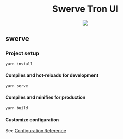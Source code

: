 <h1 align="center">Swerve Tron UI</h1>

<p align="center">
  <img src="https://raw.githubusercontent.com/nekomeowww/swerve/master/public/img/icons/favicon-32x32.png" />
</p>

## swerve

### Project setup
```
yarn install
```

#### Compiles and hot-reloads for development
```
yarn serve
```

#### Compiles and minifies for production
```
yarn build
```

#### Customize configuration
See [Configuration Reference](https://cli.vuejs.org/config/)
